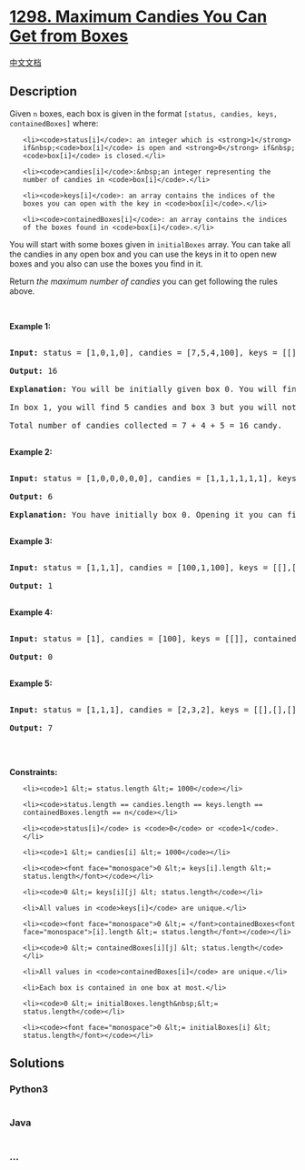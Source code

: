 # [1298. Maximum Candies You Can Get from Boxes](https://leetcode.com/problems/maximum-candies-you-can-get-from-boxes)

[中文文档](/solution/1200-1299/1298.Maximum%20Candies%20You%20Can%20Get%20from%20Boxes/README.md)

## Description

<p>Given <code>n</code> boxes, each box is given in the format <code>[status, candies, keys, containedBoxes]</code> where:</p>

<ul>

    <li><code>status[i]</code>: an integer which is <strong>1</strong> if&nbsp;<code>box[i]</code> is open and <strong>0</strong> if&nbsp;<code>box[i]</code> is closed.</li>

    <li><code>candies[i]</code>:&nbsp;an integer representing the number of candies in <code>box[i]</code>.</li>

    <li><code>keys[i]</code>: an array contains the indices of the boxes you can open with the key in <code>box[i]</code>.</li>

    <li><code>containedBoxes[i]</code>: an array contains the indices of the boxes found in <code>box[i]</code>.</li>

</ul>

<p>You will start with some boxes given in <code>initialBoxes</code> array. You can take all the candies in any open&nbsp;box and you can use the keys in it to open new boxes and you also can use the boxes you find in it.</p>

<p>Return <em>the maximum number of candies</em> you can get following the rules above.</p>

<p>&nbsp;</p>

<p><strong>Example 1:</strong></p>

<pre>

<strong>Input:</strong> status = [1,0,1,0], candies = [7,5,4,100], keys = [[],[],[1],[]], containedBoxes = [[1,2],[3],[],[]], initialBoxes = [0]

<strong>Output:</strong> 16

<strong>Explanation:</strong> You will be initially given box 0. You will find 7 candies in it and boxes 1 and 2. Box 1 is closed and you don&#39;t have a key for it so you will open box 2. You will find 4 candies and a key to box 1 in box 2.

In box 1, you will find 5 candies and box 3 but you will not find a key to box 3 so box 3 will remain closed.

Total number of candies collected = 7 + 4 + 5 = 16 candy.

</pre>

<p><strong>Example 2:</strong></p>

<pre>

<strong>Input:</strong> status = [1,0,0,0,0,0], candies = [1,1,1,1,1,1], keys = [[1,2,3,4,5],[],[],[],[],[]], containedBoxes = [[1,2,3,4,5],[],[],[],[],[]], initialBoxes = [0]

<strong>Output:</strong> 6

<strong>Explanation:</strong> You have initially box 0. Opening it you can find boxes 1,2,3,4 and 5 and their keys. The total number of candies will be 6.

</pre>

<p><strong>Example 3:</strong></p>

<pre>

<strong>Input:</strong> status = [1,1,1], candies = [100,1,100], keys = [[],[0,2],[]], containedBoxes = [[],[],[]], initialBoxes = [1]

<strong>Output:</strong> 1

</pre>

<p><strong>Example 4:</strong></p>

<pre>

<strong>Input:</strong> status = [1], candies = [100], keys = [[]], containedBoxes = [[]], initialBoxes = []

<strong>Output:</strong> 0

</pre>

<p><strong>Example 5:</strong></p>

<pre>

<strong>Input:</strong> status = [1,1,1], candies = [2,3,2], keys = [[],[],[]], containedBoxes = [[],[],[]], initialBoxes = [2,1,0]

<strong>Output:</strong> 7

</pre>

<p>&nbsp;</p>

<p><strong>Constraints:</strong></p>

<ul>

    <li><code>1 &lt;= status.length &lt;= 1000</code></li>

    <li><code>status.length == candies.length == keys.length == containedBoxes.length == n</code></li>

    <li><code>status[i]</code> is <code>0</code> or <code>1</code>.</li>

    <li><code>1 &lt;= candies[i] &lt;= 1000</code></li>

    <li><code><font face="monospace">0 &lt;= keys[i].length &lt;= status.length</font></code></li>

    <li><code>0 &lt;= keys[i][j] &lt; status.length</code></li>

    <li>All values in <code>keys[i]</code> are unique.</li>

    <li><code><font face="monospace">0 &lt;= </font>containedBoxes<font face="monospace">[i].length &lt;= status.length</font></code></li>

    <li><code>0 &lt;= containedBoxes[i][j] &lt; status.length</code></li>

    <li>All values in <code>containedBoxes[i]</code> are unique.</li>

    <li>Each box is contained in one box at most.</li>

    <li><code>0 &lt;= initialBoxes.length&nbsp;&lt;= status.length</code></li>

    <li><code><font face="monospace">0 &lt;= initialBoxes[i] &lt; status.length</font></code></li>

</ul>

## Solutions

<!-- tabs:start -->

### **Python3**

```python

```

### **Java**

```java

```

### **...**

```

```

<!-- tabs:end -->
